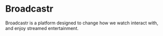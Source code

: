 # Broadcastr
Broadcastr is a platform designed to change how we watch interact with, and enjoy streamed entertainment.
